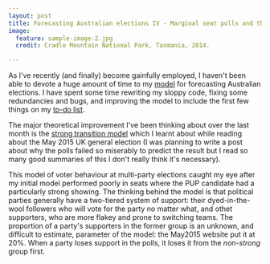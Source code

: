 ```yaml
---
layout: post
title: Forecasting Australian elections IV - Marginal seat polls and the strong transition model
image:
  feature: sample-image-2.jpg
  credit: Cradle Mountain National Park, Tasmania, 2014. 

---
```


As I've recently (and finally) become gainfully employed, I haven't been able to devote a huge amount of time to my [model](http://www.clintonboys.com/emma-chisit/) for forecasting Australian elections. I have spent some time rewriting my sloppy code, fixing some redundancies and bugs, and improving the model to include the first few things on my [to-do list](http://www.clintonboys.com/aus-election-model-9/). 

The major theoretical improvement I've been thinking about over the last month is the [strong transition model](http://www.electoralcalculus.co.uk/strongmodel.html) which I learnt about while reading about the May 2015 UK general election (I was planning to write a post about why the polls failed so miserably to predict the result but I read so many good summaries of this I don't really think it's necessary). 

This model of voter behaviour at multi-party elections caught my eye after my initial model performed poorly in seats where the PUP candidate had a particularly strong showing. The thinking behind the model is that political parties generally have a two-tiered system of support: their dyed-in-the-wool followers who will vote for the party no matter what, and othet supporters, who are more flakey and prone to switching teams. The proportion of a party's supporters in the former group is an unknown, and difficult to estimate, parameter of the model: the May2015 website put it at 20%. When a party loses support in the polls, it loses it from the *non-strong* group first. 